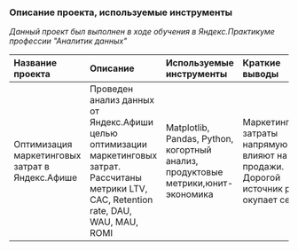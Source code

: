 ### Описание проекта, используемые инструменты

*Данный проект был выполнен в ходе обучения в Яндекс.Практикуме профессии "Аналитик данных"*

| Название проекта | Описание | Используемые инструменты | Краткие выводы |
| :-------------------- | :--------------------- |:---------------------------| :---------------------------|
| Оптимизация маркетинговых затрат в Яндекс.Афише | Проведен анализ данных от Яндекс.Афиши целью оптимизации маркетинговых затрат. Рассчитаны метрики LTV, CAC, Retention rate, DAU, WAU, MAU, ROMI | Matplotlib, Pandas, Python, когортный анализ, продуктовые метрики,юнит-экономика | Маркетинговые затраты напрямую влияют на продажи. Дорогой источник редко окупает себя |

